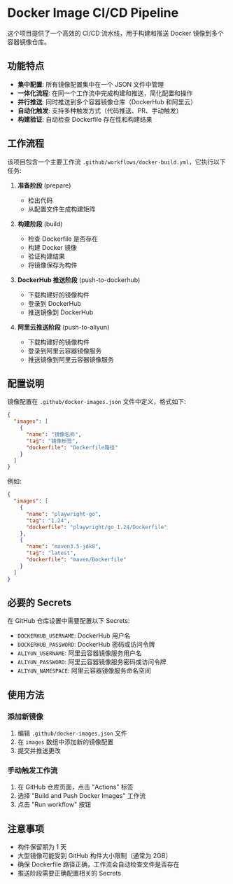 # Docker Image CI/CD Pipeline

这个项目提供了一个高效的 CI/CD 流水线，用于构建和推送 Docker 镜像到多个容器镜像仓库。

## 功能特点

- **集中配置**: 所有镜像配置集中在一个 JSON 文件中管理
- **一体化流程**: 在同一个工作流中完成构建和推送，简化配置和操作
- **并行推送**: 同时推送到多个容器镜像仓库（DockerHub 和阿里云）
- **自动化触发**: 支持多种触发方式（代码推送、PR、手动触发）
- **构建验证**: 自动检查 Dockerfile 存在性和构建结果

## 工作流程

该项目包含一个主要工作流 `.github/workflows/docker-build.yml`，它执行以下任务:

1. **准备阶段** (prepare)
   - 检出代码
   - 从配置文件生成构建矩阵

2. **构建阶段** (build)
   - 检查 Dockerfile 是否存在
   - 构建 Docker 镜像
   - 验证构建结果
   - 将镜像保存为构件

3. **DockerHub 推送阶段** (push-to-dockerhub)
   - 下载构建好的镜像构件
   - 登录到 DockerHub
   - 推送镜像到 DockerHub

4. **阿里云推送阶段** (push-to-aliyun)
   - 下载构建好的镜像构件
   - 登录到阿里云容器镜像服务
   - 推送镜像到阿里云容器镜像服务

## 配置说明

镜像配置在 `.github/docker-images.json` 文件中定义，格式如下:

```json
{
  "images": [
    {
      "name": "镜像名称",
      "tag": "镜像标签",
      "dockerfile": "Dockerfile路径"
    }
  ]
}
```

例如:
```json
{
  "images": [
    {
      "name": "playwright-go",
      "tag": "1.24",
      "dockerfile": "playwright/go_1.24/Dockerfile"
    },
    {
      "name": "maven3.5-jdk8",
      "tag": "latest",
      "dockerfile": "maven/Dockerfile"
    }
  ]
}
```

## 必要的 Secrets

在 GitHub 仓库设置中需要配置以下 Secrets:

- `DOCKERHUB_USERNAME`: DockerHub 用户名
- `DOCKERHUB_PASSWORD`: DockerHub 密码或访问令牌
- `ALIYUN_USERNAME`: 阿里云容器镜像服务用户名
- `ALIYUN_PASSWORD`: 阿里云容器镜像服务密码或访问令牌
- `ALIYUN_NAMESPACE`: 阿里云容器镜像服务命名空间

## 使用方法

### 添加新镜像

1. 编辑 `.github/docker-images.json` 文件
2. 在 `images` 数组中添加新的镜像配置
3. 提交并推送更改

### 手动触发工作流

1. 在 GitHub 仓库页面，点击 "Actions" 标签
2. 选择 "Build and Push Docker Images" 工作流
3. 点击 "Run workflow" 按钮

## 注意事项

- 构件保留期为 1 天
- 大型镜像可能受到 GitHub 构件大小限制（通常为 2GB）
- 确保 Dockerfile 路径正确，工作流会自动检查文件是否存在
- 推送阶段需要正确配置相关的 Secrets
